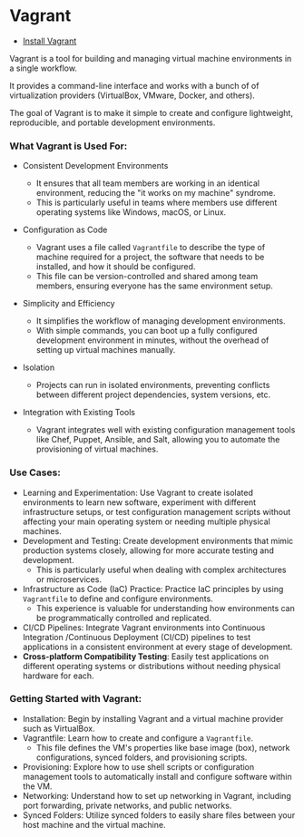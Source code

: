 
# Vagrant

* [Install Vagrant](https://developer.hashicorp.com/vagrant/docs/installation)

Vagrant is a tool for building and managing virtual machine environments in a single workflow.  

It provides a command-line interface and works with a bunch of
of virtualization providers (VirtualBox, VMware, Docker, and others).  

The goal of Vagrant is to make it simple to create and configure
lightweight, reproducible, and portable development environments.

### What Vagrant is Used For:

* Consistent Development Environments
    * It ensures that all team members are
  working in an identical environment, reducing the "it works on my machine" syndrome.  
    * This is particularly useful in teams where members use different operating
      systems like Windows, macOS, or Linux.

* Configuration as Code
    * Vagrant uses a file called `Vagrantfile` to describe the type of machine
      required for a project, the software that needs to be installed,
      and how it should be configured.  
    * This file can be version-controlled and shared among team members, ensuring
      everyone has the same environment setup.

* Simplicity and Efficiency
    * It simplifies the workflow of managing development
      environments.  
    * With simple commands, you can boot up a fully configured development environment
      in minutes, without the overhead of setting up virtual machines manually.

* Isolation
    * Projects can run in isolated environments, preventing conflicts
      between different project dependencies, system versions, etc.

* Integration with Existing Tools
    * Vagrant integrates well with existing configuration
      management tools like Chef, Puppet, Ansible, and Salt, allowing you to automate
      the provisioning of virtual machines.

### Use Cases:

* Learning and Experimentation: Use Vagrant to create isolated environments
  to learn new software, experiment with different infrastructure setups, or test
  configuration management scripts without affecting your main operating system
  or needing multiple physical machines.
* Development and Testing: Create development environments that mimic production
  systems closely, allowing for more accurate testing and development.  
    * This is particularly useful when dealing with complex architectures or
  microservices.
* Infrastructure as Code (IaC) Practice: Practice IaC principles by using `Vagrantfile`
  to define and configure environments.  
    * This experience is valuable for understanding how environments can be
  programmatically controlled and replicated.
* CI/CD Pipelines: Integrate Vagrant environments into Continuous Integration
 /Continuous Deployment (CI/CD) pipelines to test applications in a consistent
 environment at every stage of development.
* **Cross-platform Compatibility Testing**: Easily test applications on different
  operating systems or distributions without needing physical hardware for each.

### Getting Started with Vagrant:

* Installation: Begin by installing Vagrant and a virtual machine provider such as VirtualBox.
* Vagrantfile: Learn how to create and configure a `Vagrantfile`.  
    * This file defines the VM's properties like base image (box), network
      configurations, synced folders, and provisioning scripts.
* Provisioning: Explore how to use shell scripts or configuration management
  tools to automatically install and configure software within the VM.
* Networking: Understand how to set up networking in Vagrant, including port
  forwarding, private networks, and public networks.
* Synced Folders: Utilize synced folders to easily share files between your host machine and the virtual machine.




